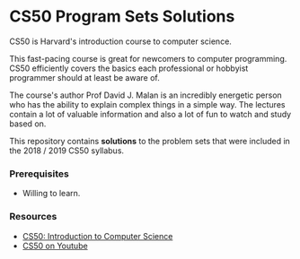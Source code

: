 CS50 Program Sets Solutions
===

CS50 is Harvard's introduction course to computer science.

This fast-pacing course is great for newcomers to computer programming. CS50 efficiently covers the basics each professional or hobbyist programmer should at least be aware of.

The course's author Prof David J. Malan is an incredibly energetic person who has the ability to explain complex things in a simple way. The lectures contain a lot of valuable information and also a lot of fun to watch and study based on.

This repository contains **solutions** to the problem sets that were included in the 2018 / 2019 CS50 syllabus.

### Prerequisites
- Willing to learn.

### Resources
- [CS50: Introduction to Computer Science](https://online-learning.harvard.edu/course/cs50-introduction-computer-science?delta=0)
- [CS50 on Youtube](https://www.youtube.com/c/cs50/videos)

